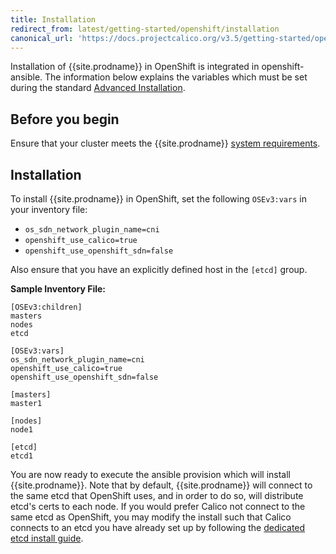 ```yaml
---
title: Installation
redirect_from: latest/getting-started/openshift/installation
canonical_url: 'https://docs.projectcalico.org/v3.5/getting-started/openshift/installation'
---
```


Installation of {{site.prodname}} in OpenShift is integrated in openshift-ansible.
The information below explains the variables which must be set during
the standard [Advanced Installation](https://docs.openshift.org/latest/install_config/install/advanced_install.html#configuring-cluster-variables).

## Before you begin

Ensure that your cluster meets the {{site.prodname}} [system requirements](requirements).

## Installation

To install {{site.prodname}} in OpenShift, set the following `OSEv3:vars` in your
inventory file:

  - `os_sdn_network_plugin_name=cni`
  - `openshift_use_calico=true`
  - `openshift_use_openshift_sdn=false`

Also ensure that you have an explicitly defined host in the `[etcd]` group.

**Sample Inventory File:**

```
[OSEv3:children]
masters
nodes
etcd

[OSEv3:vars]
os_sdn_network_plugin_name=cni
openshift_use_calico=true
openshift_use_openshift_sdn=false

[masters]
master1

[nodes]
node1

[etcd]
etcd1
```

You are now ready to execute the ansible provision which will install {{site.prodname}}. Note that by default,
{{site.prodname}} will connect to the same etcd that OpenShift uses, and in order to do so, will distribute etcd's
certs to each node. If you would prefer Calico not connect to the same etcd as OpenShift, you may modify the install
such that Calico connects to an etcd you have already set up by following the [dedicated etcd install guide](dedicated-etcd).
